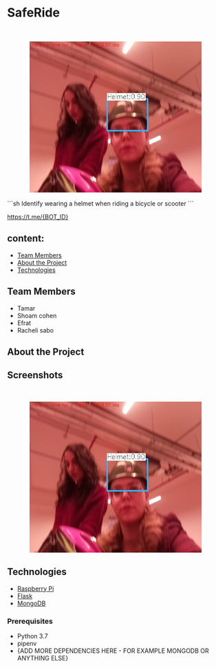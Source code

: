 # SafeRide
<br />
<p align="center">
    <img src="front_end/images/image.jpg"  alt="Logo" width="400" height="350">
</p>
```sh
 Identify wearing a helmet when riding a bicycle or scooter
```

<https://t.me/{BOT_ID}>


## content:

* [Team Members](#members)
* [About the Project](#about-the-project)
* [Technologies](#Technologies)

## Team Members
* Tamar
* Shoam cohen
* Efrat
* Racheli sabo


## About the Project



## Screenshots


<br />
<p align="center">
    <img src="front_end/images/image.jpg"  alt="Logo" width="400" height="350">
</p>

## Technologies
* [Raspberry Pi](https://en.wikipedia.org/wiki/Raspberry_Pi)
* [Flask](http://flask.palletsprojects.com/en/1.1.x/)
* [MongoDB](https://www.mongodb.com/)


### Prerequisites
* Python 3.7
* pipenv
* {ADD MORE DEPENDENCIES HERE - FOR EXAMPLE MONGODB OR ANYTHING ELSE}



